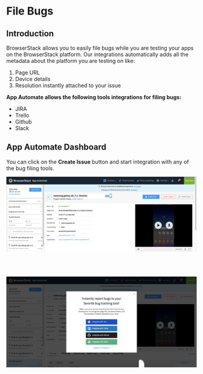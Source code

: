# File Bugs

## Introduction
BrowserStack allows you to easily file bugs while you are testing your apps on the BrowserStack platform. Our integrations automatically adds all the metadata about the platform you are testing on like:
1. Page URL
2. Device details
3. Resolution instantly attached to your issue


**App Automate allows the following tools integrations for filing bugs:**

* JIRA
* Trello
* Github
* Slack



## App Automate Dashboard
You can click on the **Create Issue** button and start integration with any of the bug filing tools.

![](https://github.com/akanksha260991/bs_docs_revamp_content/blob/master/Screenshot%202019-10-16%20at%207.36.07%20PM.png)

<br>
<br>

![](https://github.com/akanksha260991/bs_docs_revamp_content/blob/master/Screenshot%202019-10-16%20at%206.54.20%20PM.png)



